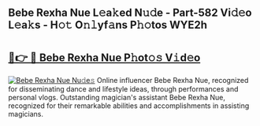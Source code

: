 ## Bebe Rexha Nue L𝚎a𝚔ed N𝚞𝚍e - Part-582 Vi𝚍𝚎o L𝚎a𝚔s - H𝚘𝚝 O𝚗𝚕yf𝚊ns P𝚑𝚘tos WYE2h

# <h2><a href="http://kf0w0u.oniu.top/?m=Bebe+Rexha+Nue">🔗👉 🔴 Bebe Rexha Nue P𝚑ot𝚘𝚜 V𝚒d𝚎o</a></h2>

[![Bebe Rexha Nue Nu𝚍e𝚜](https://i.imgur.com/0qMVB7G.gif)](http://kf0w0u.oniu.top/?m=Bebe+Rexha+Nue)
Online influencer Bebe Rexha Nue, recognized for disseminating dance and lifestyle ideas, through performances and personal vlogs. Outstanding magician's assistant Bebe Rexha Nue, recognized for their remarkable abilities and accomplishments in assisting magicians.  
